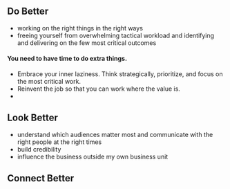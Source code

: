 
## Do Better
- working on the right things in the right ways
- freeing yourself from overwhelming tactical workload and identifying and delivering on the few most critical outcomes

#### You need to have time to do extra things.
- Embrace your inner laziness. Think strategically, prioritize, and focus on the most critical work.
- Reinvent the job so that you can work where the value is.
- 

## Look Better
- understand which audiences matter most and communicate with the right people at the right times
- build credibility
- influence the business outside my own business unit

## Connect Better
